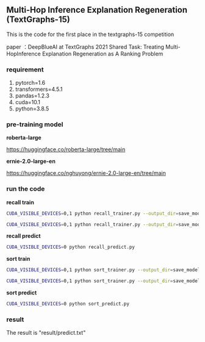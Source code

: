 ## Multi-Hop Inference Explanation Regeneration (TextGraphs-15)



This is the code for the first place in the textgraphs-15 competition

paper ：DeepBlueAI at TextGraphs 2021 Shared Task: Treating Multi-HopInference Explanation Regeneration as A Ranking Problem

### requirement

1. pytorch=1.6
2. transformers=4.5.1
3. pandas=1.2.3
4. cuda=10.1
5. python=3.8.5



### pre-training model

**roberta-large**

https://huggingface.co/roberta-large/tree/main

**ernie-2.0-large-en**

https://huggingface.co/nghuyong/ernie-2.0-large-en/tree/main



### run the code

**recall train**

```bash
CUDA_VISIBLE_DEVICES=0,1 python recall_trainer.py --output_dir=save_model/recall/roberta --bert_path=roberta-large
```

```bash
CUDA_VISIBLE_DEVICES=0,1 python recall_trainer.py --output_dir=save_model/recall/ernie --bert_path=ernie-2.0-large-en
```

**recall predict**

```bash
CUDA_VISIBLE_DEVICES=0 python recall_predict.py
```

**sort train**

```bash
CUDA_VISIBLE_DEVICES=0,1 python sort_trainer.py --output_dir=save_model/sort/roberta --bert_path=roberta-large
```

```bash
CUDA_VISIBLE_DEVICES=0,1 python sort_trainer.py --output_dir=save_model/sort/ernie --bert_path=ernie-2.0-large-en
```

**sort predict**

```bash
CUDA_VISIBLE_DEVICES=0 python sort_predict.py
```



### result

The result is  "result/predict.txt"
